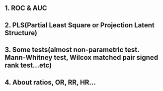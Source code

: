 ## 1. ROC & AUC  
## 2. PLS(Partial Least Square or Projection Latent Structure)  
## 3. Some tests(almost non-parametric test. Mann-Whitney test, Wilcox matched pair signed rank test...etc)  
## 4. About ratios, OR, RR, HR...
